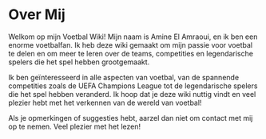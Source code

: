 # Over Mij

Welkom op mijn Voetbal Wiki! Mijn naam is Amine El Amraoui, en ik ben een enorme voetbalfan. Ik heb deze wiki gemaakt om mijn passie voor voetbal te delen en om meer te leren over de teams, competities en legendarische spelers die het spel hebben grootgemaakt.

Ik ben geïnteresseerd in alle aspecten van voetbal, van de spannende competities zoals de UEFA Champions League tot de legendarische spelers die het spel hebben veranderd. Ik hoop dat je deze wiki nuttig vindt en veel plezier hebt met het verkennen van de wereld van voetbal!

Als je opmerkingen of suggesties hebt, aarzel dan niet om contact met mij op te nemen. Veel plezier met het lezen!
